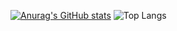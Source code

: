[![Anurag's GitHub stats](https://github-readme-stats.vercel.app/api?username=Aakashshinde)](https://github.com/anuraghazra/github-readme-stats)
![Top Langs](https://github-readme-stats.vercel.app/api/top-langs/?username=Aakashshidne=tokyonight)
